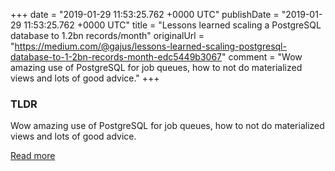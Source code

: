 +++
date = "2019-01-29 11:53:25.762 +0000 UTC"
publishDate = "2019-01-29 11:53:25.762 +0000 UTC"
title = "Lessons learned scaling a PostgreSQL database to 1.2bn records/month"
originalUrl = "https://medium.com/@gajus/lessons-learned-scaling-postgresql-database-to-1-2bn-records-month-edc5449b3067"
comment = "Wow amazing use of PostgreSQL for job queues, how to not do materialized views and lots of good advice."
+++

### TLDR

Wow amazing use of PostgreSQL for job queues, how to not do materialized views and lots of good advice.

[Read more](https://medium.com/@gajus/lessons-learned-scaling-postgresql-database-to-1-2bn-records-month-edc5449b3067)
